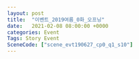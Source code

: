 ```yaml
---
layout: post
title:  "이벤트_2019여름_0화_오프닝"
date:   2021-02-08 08:00:00 +0000
categories: Event
Tags: Story Event
SceneCode: ["scene_evt190627_cp0_q1_s10"]
---
```

